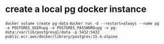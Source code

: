 # create a local pg docker instance
`docker volume create pg-data`
`docker run -d --restart=always --name pg -e POSTGRES_USER=pg -e POSTGRES_PASSWORD=pg -v pg-data:/var/lib/postgresql/data -p 5432:5432 public.ecr.aws/docker/library/postgres:15.4-alpine`

